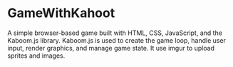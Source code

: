 # GameWithKahoot
A simple browser-based game built with HTML, CSS, JavaScript, and the Kaboom.js library. Kaboom.js is used to create the game loop, handle user input, render graphics, and manage game state. It use imgur to upload sprites and images.


